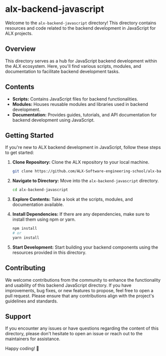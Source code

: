 # alx-backend-javascript

Welcome to the `alx-backend-javascript` directory! This directory contains resources and code related to the backend development in JavaScript for ALX projects.

## Overview
This directory serves as a hub for JavaScript backend development within the ALX ecosystem. Here, you'll find various scripts, modules, and documentation to facilitate backend development tasks.

## Contents
- **Scripts:** Contains JavaScript files for backend functionalities.
- **Modules:** Houses reusable modules and libraries used in backend development.
- **Documentation:** Provides guides, tutorials, and API documentation for backend development using JavaScript.

## Getting Started
If you're new to ALX backend development in JavaScript, follow these steps to get started:

1. **Clone Repository:** Clone the ALX repository to your local machine.
   ```bash
   git clone https://github.com/ALX-Software-engineering-school/alx-backend-javascript.git
   ```

2. **Navigate to Directory:** Move into the `alx-backend-javascript` directory.
   ```bash
   cd alx-backend-javascript
   ```

3. **Explore Contents:** Take a look at the scripts, modules, and documentation available.

4. **Install Dependencies:** If there are any dependencies, make sure to install them using npm or yarn.
   ```bash
   npm install
   # or
   yarn install
   ```

5. **Start Development:** Start building your backend components using the resources provided in this directory.

## Contributing
We welcome contributions from the community to enhance the functionality and usability of this backend JavaScript directory. If you have improvements, bug fixes, or new features to propose, feel free to open a pull request. Please ensure that any contributions align with the project's guidelines and standards.

## Support
If you encounter any issues or have questions regarding the content of this directory, please don't hesitate to open an issue or reach out to the maintainers for assistance.

Happy coding! 🚀
